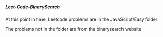 ##### Leet-Code-BinarySearch

At this point in time, Leetcode problems are in the JavaScript/Easy folder

The problems not in the folder are from the binarysearch website
